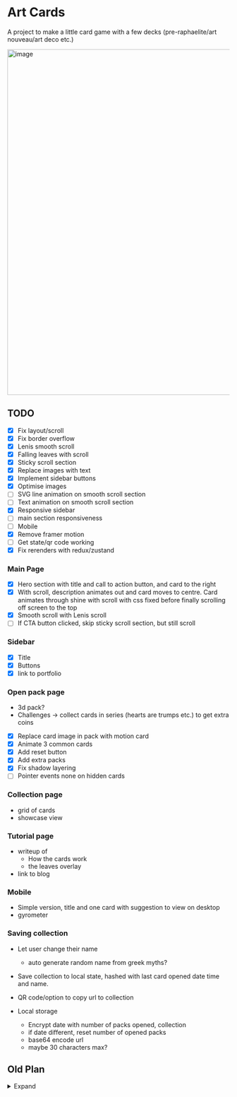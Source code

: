 # Art Cards

A project to make a little card game with a few decks (pre-raphaelite/art nouveau/art deco etc.)

<img width="783" alt="image" src="https://github.com/user-attachments/assets/9fc95e9c-3103-4f98-9cce-cf16b8780d2d" />

## TODO

- [x] Fix layout/scroll
- [x] Fix border overflow
- [x] Lenis smooth scroll
- [x] Falling leaves with scroll
- [x] Sticky scroll section
- [x] Replace images with text
- [x] Implement sidebar buttons
- [x] Optimise images
- [ ] SVG line animation on smooth scroll section
- [ ] Text animation on smooth scroll section
- [x] Responsive sidebar
- [ ] main section responsiveness
- [ ] Mobile
- [x] Remove framer motion
- [ ] Get state/qr code working
- [x] Fix rerenders with redux/zustand

### Main Page

- [x] Hero section with title and call to action button, and card to the right
- [x] With scroll, description animates out and card moves to centre. Card animates through shine with scroll with css fixed before finally scrolling off screen to the top
- [x] Smooth scroll with Lenis scroll
- [ ] If CTA button clicked, skip sticky scroll section, but still scroll

### Sidebar

- [x] Title
- [x] Buttons
- [x] link to portfolio

### Open pack page

- 3d pack?
- Challenges -> collect cards in series (hearts are trumps etc.) to get extra coins

- [x] Replace card image in pack with motion card
- [x] Animate 3 common cards
- [x] Add reset button
- [x] Add extra packs
- [x] Fix shadow layering
- [ ] Pointer events none on hidden cards

### Collection page

- grid of cards
- showcase view

### Tutorial page

- writeup of
  - How the cards work
  - the leaves overlay
- link to blog

### Mobile

- Simple version, title and one card with suggestion to view on desktop
- gyrometer

### Saving collection

- Let user change their name
  - auto generate random name from greek myths?
- Save collection to local state, hashed with last card opened date time and name.
- QR code/option to copy url to collection

- Local storage
  - Encrypt date with number of packs opened, collection
  - if date different, reset number of opened packs
  - base64 encode url
  - maybe 30 characters max?

## Old Plan

<details>

<summary>Expand</summary>

## TODO

- [ ] Main page
- [ ] Side bar
- [ ] Set up backend server
- [ ] Add user auth
- [ ] Implement card opening

## Frontend

### Main Page

- Title and description on the left
- Card on the right
- With scroll, description animates out and card moves to centre. Card animates through shine with scroll with css fixed before finally scrolling off screen to the top
- [ ] Smooth scroll with Lenis scroll
- [ ] Build title section
- [ ] Sticky position section
- [ ]

### Open pack page

- 3d pack? Click to open?
- Challenges -> collect cards in series (hearts are trumps etc.) to get extra coins
- Log in/create account
- Pay to open more than one pack per day

### Collection page

- grid of cards
- create apple wallet qr code

### Tutorial page

- writeup of
  - How the cards work
  - the leaves overlay
- link to blog?

### Settings page

- only show if logged in
- not in main scroll single page
- modal?

### About

- small about section, footer

### Side bar

- section links
- settings if logged in
- log in/create account
- made by Liam

## Backend

- Add backend server
- Users db
- Auth

### Notes

- add payment for opening extra packs?
  - display rates
  - full refund
  - low price
- Mobile
  - Start with sidebar border and zoom to fullscreen on scroll?

</details>

